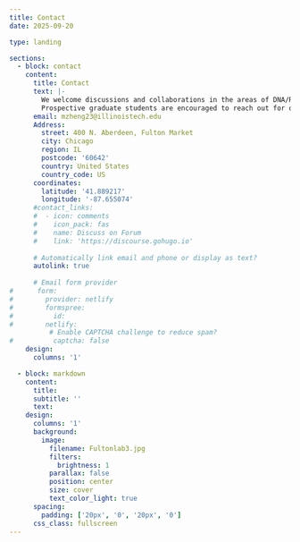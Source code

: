 ```yaml
---
title: Contact
date: 2025-09-20

type: landing

sections:
  - block: contact
    content:
      title: Contact
      text: |-
        We welcome discussions and collaborations in the areas of DNA/RNA nanotechnology and biosensing. 
        Prospective graduate students are encouraged to reach out for opportunities to join the lab.
      email: mzheng23@illinoistech.edu
      Address:
        street: 400 N. Aberdeen, Fulton Market
        city: Chicago
        region: IL
        postcode: '60642'
        country: United States
        country_code: US
      coordinates:
        latitude: '41.889217'
        longitude: '-87.655074'
      #contact_links:
      #  - icon: comments
      #    icon_pack: fas
      #    name: Discuss on Forum
      #    link: 'https://discourse.gohugo.io'
    
      # Automatically link email and phone or display as text?
      autolink: true
    
      # Email form provider
#      form:
#        provider: netlify
#        formspree:
#          id:
#        netlify:
          # Enable CAPTCHA challenge to reduce spam?
#          captcha: false
    design:
      columns: '1'

  - block: markdown
    content:
      title:
      subtitle: ''
      text:
    design:
      columns: '1'
      background:
        image: 
          filename: Fultonlab3.jpg
          filters:
            brightness: 1
          parallax: false
          position: center
          size: cover
          text_color_light: true
      spacing:
        padding: ['20px', '0', '20px', '0']
      css_class: fullscreen
---
```

